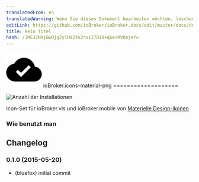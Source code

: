 ```yaml
---
translatedFrom: en
translatedWarning: Wenn Sie dieses Dokument bearbeiten möchten, löschen Sie bitte das Feld "translationsFrom". Andernfalls wird dieses Dokument automatisch erneut übersetzt
editLink: https://github.com/ioBroker/ioBroker.docs/edit/master/docs/de/adapterref/iobroker.icons-material-png/README.md
title: kein Titel
hash: /JMEJ2NXjBwDjqZyIH9Zzv2rxiI7D18+qGe+RVOnjeY=
---
```

![Logo](../../../en/adapterref/iobroker.icons-material-png/admin/icons-material-png.png) ioBroker.icons-material-png ===================

![Anzahl der Installationen](http://iobroker.live/badges/icons-material-png-stable.svg)

Icon-Set für ioBroker.vis und ioBroker.mobile von [Materielle Design-Ikonen](https://github.com/google/material-design-icons)

### Wie benutzt man

## Changelog
### 0.1.0 (2015-05-20)
* (bluefox) initial commit